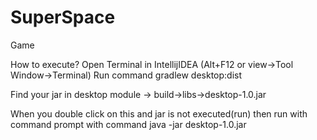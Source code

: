 # SuperSpace
Game

How to execute?
Open Terminal in IntellijIDEA (Alt+F12 or view->Tool Window->Terminal)
Run command
gradlew desktop:dist

Find your jar in desktop module -> build->libs->desktop-1.0.jar

When you double click on this and jar is not executed(run) then run with command prompt with command
java -jar desktop-1.0.jar
